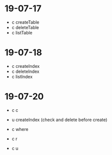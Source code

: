 # 19-07-17
- c createTable
- c deleteTable
- c listTable

# 19-07-18
- c createIndex
- c deleteIndex
- c listIndex


# 19-07-20
- c c

- u createIndex (check and delete before create)
- c where
- c r 

- c u